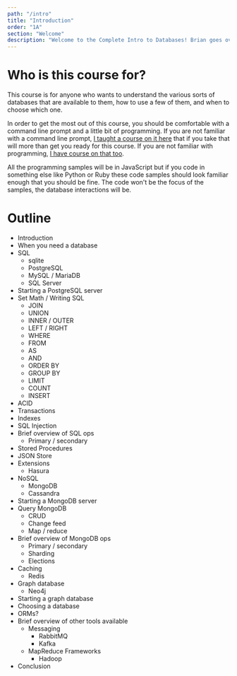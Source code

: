 ```yaml
---
path: "/intro"
title: "Introduction"
order: "1A"
section: "Welcome"
description: "Welcome to the Complete Intro to Databases! Brian goes over what you need to know to get started."
---
```


# Who is this course for?

This course is for anyone who wants to understand the various sorts of databases that are available to them, how to use a few of them, and when to choose which one.

In order to get the most out of this course, you should be comfortable with a command line prompt and a little bit of programming. If you are not familiar with a command line prompt, [I taught a course on it here][command-line] that if you take that will more than get you ready for this course. If you are not familiar with programming, [I have course on that too][web-dev].

All the programming samples will be in JavaScript but if you code in something else like Python or Ruby these code samples should look familiar enough that you should be fine. The code won't be the focus of the samples, the database interactions will be.

[command-line]: https://frontendmasters.com/courses/linux-command-line/
[web-dev]: https://frontendmasters.com/courses/web-development-v2/

# Outline

- Introduction
- When you need a database
- SQL
  - sqlite
  - PostgreSQL
  - MySQL / MariaDB
  - SQL Server
- Starting a PostgreSQL server
- Set Math / Writing SQL
  - JOIN
  - UNION
  - INNER / OUTER
  - LEFT / RIGHT
  - WHERE
  - FROM
  - AS
  - AND
  - ORDER BY
  - GROUP BY
  - LIMIT
  - COUNT
  - INSERT
- ACID
- Transactions
- Indexes
- SQL Injection
- Brief overview of SQL ops
  - Primary / secondary
- Stored Procedures
- JSON Store
- Extensions
  - Hasura
- NoSQL
  - MongoDB
  - Cassandra
- Starting a MongoDB server
- Query MongoDB
  - CRUD
  - Change feed
  - Map / reduce
- Brief overview of MongoDB ops
  - Primary / secondary
  - Sharding
  - Elections
- Caching
  - Redis
- Graph database
  - Neo4j
- Starting a graph database
- Choosing a database
- ORMs?
- Brief overview of other tools available
  - Messaging
    - RabbitMQ
    - Kafka
  - MapReduce Frameworks
    - Hadoop
- Conclusion
